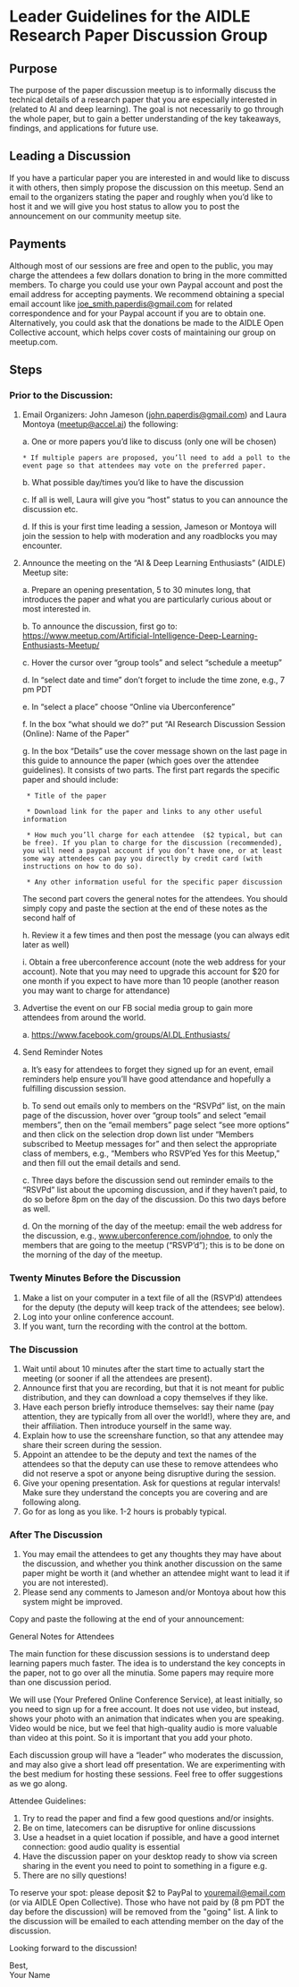 # Leader Guidelines for the AIDLE Research Paper Discussion Group

## Purpose

The purpose of the paper discussion meetup is to informally discuss the technical details of a research paper that you are especially interested in (related to AI and deep learning).  The goal is not necessarily to go through the whole paper, but to gain a better understanding of the key takeaways, findings, and applications for future use. 

## Leading a Discussion

If you have a particular paper you are interested in and would like to discuss it with others, then simply propose the discussion on this meetup. Send an email to the organizers stating the paper and roughly when you’d like to host it and we will give you host status to allow you to post the announcement on our community meetup site.

## Payments

Although most of our sessions are free and open to the public, you may charge the attendees a few dollars donation to bring in the more committed members.  To charge you could use your own Paypal account and post the email address for accepting payments. We recommend obtaining a special email account like joe_smith.paperdis@gmail.com for related correspondence and for your Paypal  account if you are to obtain one.
Alternatively, you could ask that the donations be made to the AIDLE Open Collective account, which helps cover costs of maintaining our group on meetup.com.

## Steps

### Prior to the Discussion:

 1. Email Organizers: John Jameson (john.paperdis@gmail.com) and Laura Montoya (meetup@accel.ai) the following:

    a. One or more papers you’d like to discuss (only one will be chosen)
    
        * If multiple papers are proposed, you’ll need to add a poll to the event page so that attendees may vote on the preferred paper.
        
    b. What possible day/times you’d like to have the discussion
    
    c. If all is well, Laura will give you “host” status to you can announce the discussion etc.
    
    d. If this is your first time leading a session, Jameson or Montoya will join the session to help with moderation and any roadblocks you may encounter.
    
2. Announce the meeting on the “AI & Deep Learning Enthusiasts” (AIDLE) Meetup site:

    a. Prepare an opening presentation, 5 to 30 minutes long, that introduces the paper and what you are particularly curious about or most interested in.
    
    b. To announce the discussion, first go to: https://www.meetup.com/Artificial-Intelligence-Deep-Learning-Enthusiasts-Meetup/
    
    c. Hover the cursor over “group tools” and select “schedule a meetup”
    
    d. In “select date and time” don’t forget to include the time zone, e.g., 7 pm PDT
    
    e. In “select a place” choose “Online via Uberconference”
    
    f. In the box “what should we do?” put “AI Research Discussion Session (Online): Name of the Paper”
    
    g. In the box “Details” use the cover message shown on the last page in this guide to announce the paper (which goes over the attendee guidelines). It consists of two parts. The first part regards the specific paper and should include:
    
        * Title of the paper 
        
        * Download link for the paper and links to any other useful information
        
        * How much you’ll charge for each attendee  ($2 typical, but can be free). If you plan to charge for the discussion (recommended), you will need a paypal account if you don’t have one, or at least some way attendees can pay you directly by credit card (with instructions on how to do so).
        
        * Any other information useful for the specific paper discussion
        
    The second part covers the general notes for the attendees. You should simply copy and paste the section at the end of these notes as the second half of 

    h. Review it a few times and then post the message (you can always edit later as well)
    
    i. Obtain a free uberconference account (note the web address for your account). Note that you may need to upgrade this account for $20 for one month if you expect to have more than 10 people (another reason you may want to charge for attendance)
    
3. Advertise the event on our FB social media group to gain more attendees from around the world.

    a. https://www.facebook.com/groups/AI.DL.Enthusiasts/
    
4. Send Reminder Notes

    a. It’s easy for attendees to forget they signed up for an event, email reminders help ensure you’ll have good attendance and hopefully a fulfilling discussion session.
    
    b. To send out emails only to members on the “RSVPd” list, on the main page of the discussion, hover over “group tools” and select “email members”, then on the “email members” page select “see more options” and then click on the selection drop down list under “Members subscribed to Meetup messages for” and then select the appropriate class of members, e.g., “Members who RSVP’ed Yes for this Meetup,” and then fill out the email details and send.
    
    c. Three days before the discussion send out reminder emails to the “RSVPd” list about the upcoming discussion, and if they haven’t paid, to do so before 8pm on the day of the discussion. Do this two days before as well.
    
    d. On the morning of the day of the meetup: email the web address for the discussion, e.g., www.uberconference.com/johndoe, to only the members that are going to the meetup (“RSVP’d”); this is to be done on the morning of the day of the meetup. 

### Twenty Minutes Before the Discussion

1. Make a list on your computer in a text file of all the (RSVP’d) attendees for the deputy (the deputy will keep track of the attendees; see below).
2. Log into your online conference account.
3. If you want, turn the recording with the control at the bottom.

### The Discussion

1. Wait until about 10 minutes after the start time to actually start the meeting (or sooner if all the attendees are present).
2. Announce first that you are recording, but that it is not meant for public distribution, and they can download a copy themselves if they like.
3. Have each person briefly introduce themselves: say their name (pay attention, they are typically from all over the world!), where they are, and their affiliation. Then introduce yourself in the same way.
4. Explain how to use the screenshare function, so that any attendee may share their screen during the session.
5. Appoint an attendee to be the deputy and text the names of the attendees so that the deputy can use these to remove attendees who did not reserve a spot or anyone being disruptive during the session. 
6. Give your opening  presentation. Ask for questions at regular intervals! Make sure they understand the concepts you are covering and are following along.
7. Go for as long as you like. 1-2 hours is probably typical.

### After The Discussion

1. You may email the attendees to get any thoughts they may have about the discussion, and whether you think  another discussion on the same paper might be worth it (and whether an attendee might want to lead it if you are not interested). 
2. Please send any comments to Jameson and/or Montoya about how this system might be improved.

Copy and paste the following at the end of your announcement:

General Notes for Attendees

The main function for these discussion sessions is to understand deep learning papers much faster. The idea is to understand the key concepts in the paper, not to go over all the minutia. Some papers may require more than one discussion period. 

We will use (Your Prefered Online Conference Service), at least initially, so you need to sign up for a free account. It does not use video, but instead, shows your photo with an animation that indicates when you are speaking. Video would be nice, but we feel that high-quality audio is more valuable than video at this point. So it is important that you add your photo.

Each discussion group will have a “leader” who moderates the discussion, and may also give a short lead off presentation. We are experimenting with the best medium for hosting these sessions. Feel free to offer suggestions as we go along.

Attendee Guidelines: 

1. Try to read the paper and find a few good questions and/or insights.
2. Be on time, latecomers can be disruptive for online discussions
3. Use a headset in a quiet location if possible, and have a good internet connection: good audio quality is essential
4. Have the discussion paper on your desktop ready to show via screen sharing in the event you need to point to something in a figure e.g.
5. There are no silly questions!

To reserve your spot: please deposit $2 to PayPal to youremail@email.com (or via AIDLE Open Collective). Those who have not paid by (8 pm PDT the day before the discussion) will be removed from the "going" list.  A link to the discussion will be emailed to each attending member on the day of the discussion.

Looking forward to the discussion! 

Best,  
Your Name
